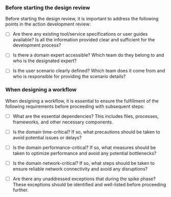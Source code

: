 ### Before starting the design review

Before starting the design review, it is important to address the following points in the action development review:

-   [ ] Are there any existing tool/service specifications or user guides available? Is all the information provided clear and sufficient for the development process?

-   [ ] Is there a domain expert accessible? Which team do they belong to and who is the designated expert?

-   [ ] Is the user scenario clearly defined? Which team does it come from and who is responsible for providing the scenario details?

### When designing a workflow

When designing a workflow, it is essential to ensure the fulfillment of the following requirements before proceeding with subsequent steps:

-   [ ] What are the essential dependencies? This includes files, processes, frameworks, and other necessary components.

-   [ ] Is the domain time-critical? If so, what precautions should be taken to avoid potential issues or delays?

-   [ ] Is the domain performance-critical? If so, what measures should be taken to optimize performance and avoid any potential bottlenecks?

-   [ ] Is the domain network-critical? If so, what steps should be taken to ensure reliable network connectivity and avoid any disruptions?

-   [ ] Are there any unaddressed exceptions that during the spike phase? These exceptions should be identified and well-listed before proceeding further.
